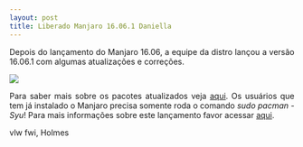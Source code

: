 ```yaml
---
layout: post
title: Liberado Manjaro 16.06.1 Daniella
---
```


<p style="text-align: justify;">Depois do lançamento do Manjaro 16.06, a equipe da distro lançou a versão 16.06.1 com algumas atualizações e correções.</p>

<img src="http://www.auplod.com/u/dauopl7f8bd.png">

<p style="text-align: justify;">Para saber mais sobre os pacotes atualizados veja <a href="https://gist.githubusercontent.com/philmmanjaro/f9983918a9b1d628b7686266d5a0f47b/raw/a6775496e5ed9ff92018f4b7ee505c78c3431d98/update-2016-06-11.txt">aqui</a>. Os usuários que tem já instalado o Manjaro precisa somente roda o comando <i>sudo pacman -Syu</i>! Para mais informações sobre este lançamento favor acessar <a href="https://forum.manjaro.org/t/stable-release-manjaro-16-06-1/3868">aqui</a>.</p>

vlw fwi, Holmes